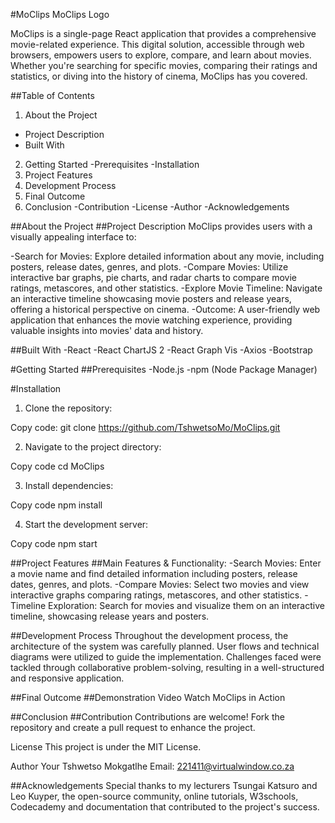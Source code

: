#MoClips
MoClips Logo

MoClips is a single-page React application that provides a comprehensive movie-related experience. This digital solution, accessible through web browsers, empowers users to explore, compare, and learn about movies. Whether you're searching for specific movies, comparing their ratings and statistics, or diving into the history of cinema, MoClips has you covered.

##Table of Contents
1. About the Project
 - Project Description
 - Built With
2. Getting Started
 -Prerequisites
 -Installation
3. Project Features
4. Development Process
5. Final Outcome
6. Conclusion
 -Contribution
 -License
 -Author
 -Acknowledgements

##About the Project
##Project Description
MoClips provides users with a visually appealing interface to:

 -Search for Movies: Explore detailed information about any movie, including posters, release dates, genres, and plots.
-Compare Movies: Utilize interactive bar graphs, pie charts, and radar charts to compare movie ratings, metascores, and other statistics.
 -Explore Movie Timeline: Navigate an interactive timeline showcasing movie posters and release years, offering a historical perspective on cinema.
 -Outcome: A user-friendly web application that enhances the movie watching experience, providing valuable insights into movies' data and history.

##Built With
 -React
 -React ChartJS 2
 -React Graph Vis
 -Axios
 -Bootstrap

#Getting Started
##Prerequisites
 -Node.js
 -npm (Node Package Manager)

#Installation
1. Clone the repository:

Copy code:
git clone https://github.com/TshwetsoMo/MoClips.git

2. Navigate to the project directory:

Copy code
cd MoClips

3. Install dependencies:

Copy code
npm install

4. Start the development server:

Copy code
npm start

##Project Features
##Main Features & Functionality:
 -Search Movies: Enter a movie name and find detailed information including posters, release dates, genres, and plots.
 -Compare Movies: Select two movies and view interactive graphs comparing ratings, metascores, and other statistics.
 -Timeline Exploration: Search for movies and visualize them on an interactive timeline, showcasing release years and posters.

##Development Process
Throughout the development process, the architecture of the system was carefully planned. User flows and technical diagrams were utilized to guide the implementation. Challenges faced were tackled through collaborative problem-solving, resulting in a well-structured and responsive application.

##Final Outcome
##Demonstration Video
Watch MoClips in Action

##Conclusion
##Contribution
Contributions are welcome! Fork the repository and create a pull request to enhance the project.

License
This project is under the MIT License.

Author
Your Tshwetso Mokgatlhe
Email: 221411@virtualwindow.co.za

##Acknowledgements
Special thanks to my lecturers Tsungai Katsuro and Leo Kuyper, the open-source community, online tutorials, W3schools, Codecademy and documentation that contributed to the project's success.
